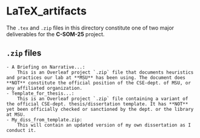 # LaTeX_artifacts
The `.tex` and `.zip` files in this directory constitute one of two major deliverables for the **C-SOM-25** project.

## `.zip` files
    - A Briefing on Narrative...:
        This is an Overleaf project `.zip` file that documents heuristics and practices our lab at **MSU** has been using. The document does **NOT** constitute the official position of the CSE-dept. of MSU, or any affiliated organization.
    - Template_for_thesis...:
        This is an Overleaf project `.zip` file containing a variant of the official CSE-dept. thesis/dissertation template. It has **NOT** yet been officially checked or sanctioned by the dept. or the library at MSU.
    - My_diss_from_template.zip:
        This will contain an updated version of my own dissertation as I conduct it.